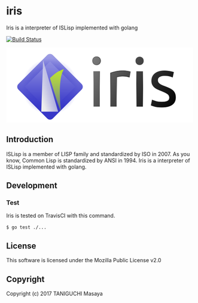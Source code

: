 # iris

Iris is a interpreter of ISLisp implemented with golang

[![Build Status](https://travis-ci.org/ta2gch/iris.svg?branch=master)](https://travis-ci.org/ta2gch/iris)

![logo](logo.png)

## Introduction

ISLisp is a member of LISP family and standardized by ISO in 2007.
As you know, Common Lisp is standardized by ANSI in 1994.
Iris is a interpreter of ISLisp implemented with golang.

## Development

### Test

Iris is tested on TravisCI with this command.

```
$ go test ./...
```

## License
This software is licensed under the Mozilla Public License v2.0

## Copyright
Copyright (c) 2017 TANIGUCHI Masaya
